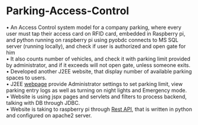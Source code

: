 # Parking-Access-Control

• An Access Control system model for a company parking, where every user must tap their access card on RFID card, embedded in Raspberry pi, and python running on raspberry pi using pyobdc connects to MS SQL server (running locally), and check if user is authorized and open gate for him<br />
• It also counts number of vehicles, and check it with parking limit provided by administrator, and if it exceeds will not open gate, unless someone exits.<br />
•	Developed another J2EE website, that display number of available parking spaces to users.<br />
•	J2EE <a href="https://github.com/SanjeetKaranSingh/Parking-Access-Control/tree/main/Eclipse%20WebSite%20Source%20Code/TPJ_FinalProject">webpage</a> provide Administrator settings to set parking limit, view parking entry logs as well as turning on night lights and Emergency mode.<br />
•	Website is using jspx pages and servlets and filters to process backend, talking with DB through JDBC.<br />
•	Website is taking to raspberry pi through <a href="https://github.com/SanjeetKaranSingh/Parking-Access-Control/tree/main/Rest%20API%20code%20that%20was%20in%20public_html">Rest API</a>, that is written in python and configured on apache2 server.<br />
